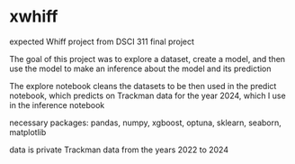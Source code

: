 # xwhiff
expected Whiff project from DSCI 311 final project

The goal of this project was to explore a dataset, create a model, and then use the model to make an inference about the model and its prediction

The explore notebook cleans the datasets to be then used in the predict notebook, which predicts on Trackman data for the year 2024, which I use in the inference notebook

necessary packages: pandas, numpy, xgboost, optuna, sklearn, seaborn, matplotlib

data is private Trackman data from the years 2022 to 2024
